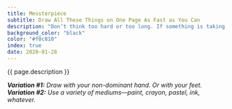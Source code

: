 ```yaml
---
title: Messterpiece
subtitle: Draw All These Things on One Page As Fast as You Can
description: "Don’t think too hard or too long. If something is taking too long, skip it and draw something else."
background_color: "black"
color: "#f0c810"
index: true
date: 2020-01-28
---
```


{{ page.description }}

<ul class="_random random masonry" data-child="li" data-amount="32" data-template="[[ mix ]]" data-params='{"collections": 
["adjectives", "animals-plural", "animals-singular", "objects-plural", "adverbs", "verbs-past", "food-singular", "verbs-present", "objects-plural", "nouns-plural", "nouns-singular", "objects-singular"]}'></ul>

_**Variation #1:** Draw with your non-dominant hand. Or with your feet._  
_**Variation #2:** Use a variety of mediums—paint, crayon, pastel, ink, whatever._